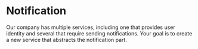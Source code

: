 # Notification
Our company has multiple services, including one that provides user identity and several that require sending notifications. Your goal is to create a new service that abstracts the notification part.
